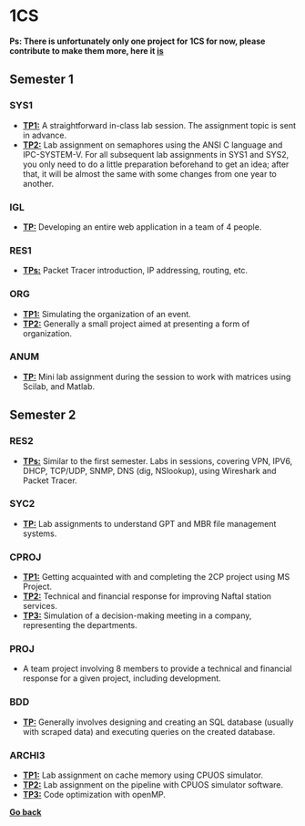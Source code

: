 # 1CS

**Ps: There is unfortunately only one project for 1CS for now, please contribute to make them more, here it [is](./S2/SYC2/Linux%20search%20command/README.md)**

## Semester 1

### SYS1

- [**TP1:**](#sys1-tp1) A straightforward in-class lab session. The assignment topic is sent in advance.
- [**TP2:**](#sys1-tp2) Lab assignment on semaphores using the ANSI C language and IPC-SYSTEM-V. For all subsequent lab assignments in SYS1 and SYS2, you only need to do a little preparation beforehand to get an idea; after that, it will be almost the same with some changes from one year to another.

### IGL

- [**TP:**](#igl-tp) Developing an entire web application in a team of 4 people.

### RES1

- [**TPs:**](#res1-tps) Packet Tracer introduction, IP addressing, routing, etc.

### ORG

- [**TP1:**](#org-tp1) Simulating the organization of an event.
- [**TP2:**](#org-tp2) Generally a small project aimed at presenting a form of organization.

### ANUM

- [**TP:**](#anum-tp) Mini lab assignment during the session to work with matrices using Scilab, and Matlab.

## Semester 2

### RES2

- [**TPs:**](#res2-tps) Similar to the first semester. Labs in sessions, covering VPN, IPV6, DHCP, TCP/UDP, SNMP, DNS (dig, NSlookup), using Wireshark and Packet Tracer.

### SYC2

- [**TP:**](./S2/SYC2/SYC2.md) Lab assignments to understand GPT and MBR file management systems.

### CPROJ

- [**TP1:**](#cproj-tp1) Getting acquainted with and completing the 2CP project using MS Project.
- [**TP2:**](#cproj-tp2) Technical and financial response for improving Naftal station services.
- [**TP3:**](#cproj-tp3) Simulation of a decision-making meeting in a company, representing the departments.

### PROJ

- A team project involving 8 members to provide a technical and financial response for a given project, including development.

### BDD

- [**TP:**](#bdd-tp) Generally involves designing and creating an SQL database (usually with scraped data) and executing queries on the created database.

### ARCHI3

- [**TP1:**](#archi3-tp1) Lab assignment on cache memory using CPUOS simulator.
- [**TP2:**](#archi3-tp2) Lab assignment on the pipeline with CPUOS simulator software.
- [**TP3:**](#archi3-tp3) Code optimization with openMP.

**[Go back](../README.md)**
